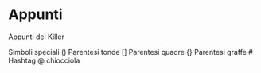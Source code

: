 # Appunti
Appunti del Killer

Simboli speciali
() Parentesi tonde
[] Parentesi quadre
{} Parentesi graffe
\# Hashtag
@ chiocciola
